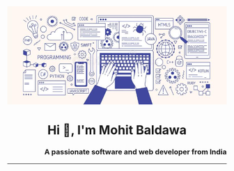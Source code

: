 <a href="https://mohitbaldawa.com" target="_blank"> <img src="./my.gif"/>  </a>

<h1 align="center">Hi 👋, I'm Mohit Baldawa</h1>
<h3 align="right">A passionate software and web developer from India</h3><hr>
